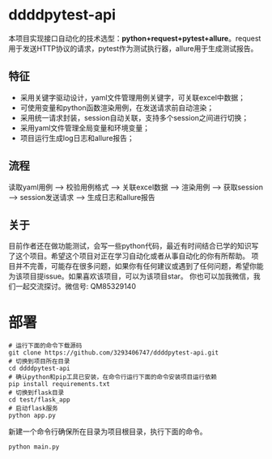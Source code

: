 # ddddpytest-api

本项目实现接口自动化的技术选型：**python+request+pytest+allure**。request用于发送HTTP协议的请求，pytest作为测试执行器，allure用于生成测试报告。

## 特征

- 采用关键字驱动设计，yaml文件管理用例关键字，可关联excel中数据；
- 可使用变量和python函数渲染用例，在发送请求前自动渲染；
- 采用统一请求封装，session自动关联，支持多个session之间进行切换；
- 采用yaml文件管理全局变量和环境变量；
- 项目运行生成log日志和allure报告；

## 流程

读取yaml用例 --> 校验用例格式 --> 关联excel数据 --> 渲染用例 --> 获取session --> session发送请求 --> 生成日志和allure报告

## 关于

目前作者还在做功能测试，会写一些python代码，最近有时间结合已学的知识写了这个项目。希望这个项目对正在学习自动化或者从事自动化的你有所帮助。
项目并不完善，可能存在很多问题，如果你有任何建议或遇到了任何问题，希望你能为该项目提issue。如果喜欢该项目，可以为该项目star。
你也可以加我微信，我们一起交流探讨。微信号: QM85329140

# 部署

```shell
# 运行下面的命令下载源码
git clone https://github.com/3293406747/ddddpytest-api.git
# 切换到项目所在目录
cd ddddpytest-api
# 确认python和pip工具已安装，在命令行运行下面的命令安装项目运行依赖
pip install requirements.txt
# 切换到flask目录
cd test/flask_app
# 启动flask服务
python app.py
```
新建一个命令行确保所在目录为项目根目录，执行下面的命令。
```shell
python main.py
```

